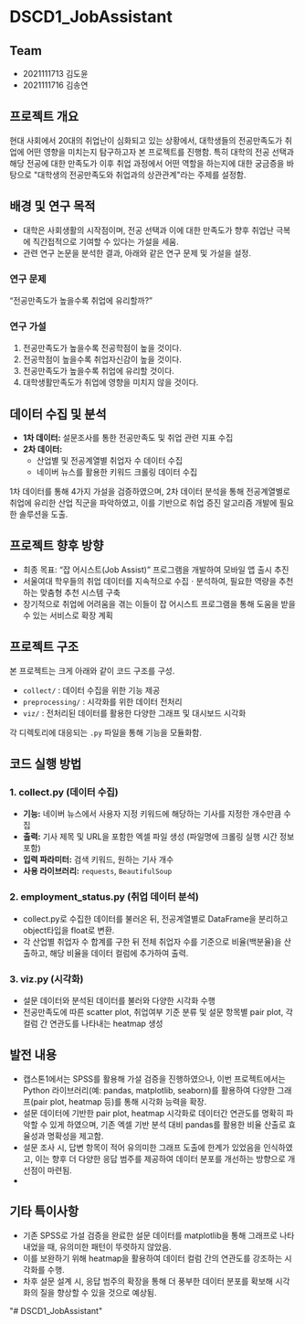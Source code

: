 # DSCD1_JobAssistant

## Team
- 2021111713 김도윤
- 2021111716 김송연

## 프로젝트 개요
현대 사회에서 20대의 취업난이 심화되고 있는 상황에서, 대학생들의 전공만족도가 취업에 어떤 영향을 미치는지 탐구하고자 본 프로젝트를 진행함. 특히 대학의 전공 선택과 해당 전공에 대한 만족도가 이후 취업 과정에서 어떤 역할을 하는지에 대한 궁금증을 바탕으로 "대학생의 전공만족도와 취업과의 상관관계"라는 주제를 설정함.

## 배경 및 연구 목적
- 대학은 사회생활의 시작점이며, 전공 선택과 이에 대한 만족도가 향후 취업난 극복에 직간접적으로 기여할 수 있다는 가설을 세움.
- 관련 연구 논문을 분석한 결과, 아래와 같은 연구 문제 및 가설을 설정.

### 연구 문제
“전공만족도가 높을수록 취업에 유리할까?”

### 연구 가설
1. 전공만족도가 높을수록 전공학점이 높을 것이다.  
2. 전공학점이 높을수록 취업자신감이 높을 것이다.  
3. 전공만족도가 높을수록 취업에 유리할 것이다.  
4. 대학생활만족도가 취업에 영향을 미치지 않을 것이다.

## 데이터 수집 및 분석
- **1차 데이터:** 설문조사를 통한 전공만족도 및 취업 관련 지표 수집  
- **2차 데이터:**  
  - 산업별 및 전공계열별 취업자 수 데이터 수집  
  - 네이버 뉴스를 활용한 키워드 크롤링 데이터 수집

1차 데이터를 통해 4가지 가설을 검증하였으며, 2차 데이터 분석을 통해 전공계열별로 취업에 유리한 산업 직군을 파악하였고, 이를 기반으로 취업 증진 알고리즘 개발에 필요한 솔루션을 도출.

## 프로젝트 향후 방향
- 최종 목표: “잡 어시스트(Job Assist)” 프로그램을 개발하여 모바일 앱 출시 추진  
- 서울여대 학우들의 취업 데이터를 지속적으로 수집ㆍ분석하여, 필요한 역량을 추천하는 맞춤형 추천 시스템 구축  
- 장기적으로 취업에 어려움을 겪는 이들이 잡 어시스트 프로그램을 통해 도움을 받을 수 있는 서비스로 확장 계획

## 프로젝트 구조
본 프로젝트는 크게 아래와 같이 코드 구조를 구성.

- `collect/` : 데이터 수집을 위한 기능 제공  
- `preprocessing/` : 시각화를 위한 데이터 전처리  
- `viz/` : 전처리된 데이터를 활용한 다양한 그래프 및 대시보드 시각화

각 디렉토리에 대응되는 `.py` 파일을 통해 기능을 모듈화함.

## 코드 실행 방법

### 1. collect.py (데이터 수집)
- **기능:** 네이버 뉴스에서 사용자 지정 키워드에 해당하는 기사를 지정한 개수만큼 수집  
- **출력:** 기사 제목 및 URL을 포함한 엑셀 파일 생성 (파일명에 크롤링 실행 시간 정보 포함)  
- **입력 파라미터:** 검색 키워드, 원하는 기사 개수  
- **사용 라이브러리:** `requests`, `BeautifulSoup`  

### 2. employment_status.py (취업 데이터 분석)
- collect.py로 수집한 데이터를 불러온 뒤, 전공계열별로 DataFrame을 분리하고 object타입을 float로 변환.
- 각 산업별 취업자 수 합계를 구한 뒤 전체 취업자 수를 기준으로 비율(백분율)을 산출하고, 해당 비율을 데이터 컬럼에 추가하여 출력.


### 3. viz.py (시각화)
- 설문 데이터와 분석된 데이터를 불러와 다양한 시각화 수행
- 전공만족도에 따른 scatter plot, 취업여부 기준 분류 및 설문 항목별 pair plot, 각 컬럼 간 연관도를 나타내는 heatmap 생성


## 발전 내용
- 캡스톤1에서는 SPSS를 활용해 가설 검증을 진행하였으나, 이번 프로젝트에서는 Python 라이브러리(예: pandas, matplotlib, seaborn)를 활용하여 다양한 그래프(pair plot, heatmap 등)를 통해 시각화 능력을 확장.
- 설문 데이터에 기반한 pair plot, heatmap 시각화로 데이터간 연관도를 명확히 파악할 수 있게 하였으며, 기존 엑셀 기반 분석 대비 pandas를 활용한 비율 산출로 효율성과 명확성을 제고함.
- 설문 조사 시, 답변 항목이 적어 유의미한 그래프 도출에 한계가 있었음을 인식하였고, 이는 향후 더 다양한 응답 범주를 제공하여 데이터 분포를 개선하는 방향으로 개선점이 마련됨.
- 
## 기타 특이사항
- 기존 SPSS로 가설 검증을 완료한 설문 데이터를 matplotlib을 통해 그래프로 나타내었을 때, 유의미한 패턴이 뚜렷하지 않았음.
- 이를 보완하기 위해 heatmap을 활용하여 데이터 컬럼 간의 연관도를 강조하는 시각화를 수행.
- 차후 설문 설계 시, 응답 범주의 확장을 통해 더 풍부한 데이터 분포를 확보해 시각화의 질을 향상할 수 있을 것으로 예상됨.

"# DSCD1_JobAssistant" 
